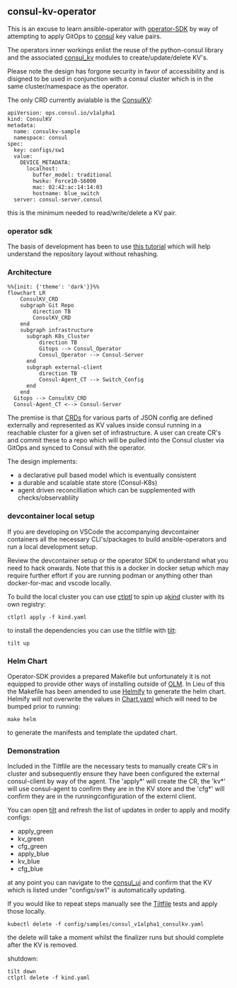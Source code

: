 ## consul-kv-operator

This is an excuse to learn ansible-operator with [operator-SDK](https://github.com/operator-framework/operator-sdk) by way of attempting to apply GitOps to [consul](https://consul.io) key value pairs. 

The operators inner workings enlist the reuse of the python-consul library and the associated [consul_kv](https://docs.ansible.com/ansible/latest/collections/community/general/consul_kv_module.html) modules to create/update/delete KV's.

Please note the design has forgone security in favor of accessibility and is disigned to be used in conjunction with a consul cluster which is in the same cluster/namespace as the operator.

The only CRD currently avialable is the [ConsulKV](config/samples/consul_v1alpha1_consulkv.yaml):

```
apiVersion: ops.consul.io/v1alpha1
kind: ConsulKV
metadata:
  name: consulkv-sample
  namespace: consul
spec:
  key: configs/sw1
  value: 
    DEVICE_METADATA:
      localhost:
        buffer_model: traditional
        hwsku: Force10-S6000
        mac: 02:42:ac:14:14:03
        hostname: blue_switch
  server: consul-server.consul
```

this is the minimum needed to read/write/delete a KV pair.

### operator sdk

The basis of development has been to use [this tutorial](https://sdk.operatorframework.io/docs/building-operators/ansible/tutorial/) which will help understand the repository layout without rehashing.

### Architecture

```mermaid
%%{init: {'theme': 'dark'}}%%
flowchart LR
    ConsulKV_CRD 
    subgraph Git Repo
        direction TB
        ConsulKV_CRD 
    end
    subgraph infrastructure
      subgraph K8s_Cluster
          direction TB
          Gitops --> Consul_Operator
          Consul_Operator --> Consul-Server
      end
      subgraph external-client
          direction TB
          Consul-Agent_CT --> Switch_Config
      end
    end
  Gitops --> ConsulKV_CRD 
  Consul-Agent_CT <--> Consul-Server
```

The premise is that [CRDs](https://kubernetes.io/docs/tasks/extend-kubernetes/custom-resources/custom-resource-definitions/) for various parts of JSON config are defined externally and represented as KV values inside consul running in a reachable cluster for a given set of infrastructure. A user can create CR's and commit these to a repo which will be pulled into the Consul cluster via GitOps and synced to Consul with the operator.

The design implements:
- a declarative pull based model which is eventually consistent
- a durable and scalable state store (Consul-K8s)
- agent driven reconcilliation which can be supplemented with checks/observabliity

### devcontainer local setup

If you are developing on VSCode the accompanying devcontainer containers all the necessary CLI's/packages to build ansible-operators and run a local development setup.

Review the devcontainer setup or the operator SDK to understand what you need to hack onwards. Note that this is a docker in docker setup which may require further effort if you are running podman or anything other than docker-for-mac and vscode locally.

To build the local cluster you can use [ctlptl](https://github.com/tilt-dev/ctlptl) to spin up  a[kind](https://kind.sigs.k8s.io) cluster with its own registry:
```
ctlptl apply -f kind.yaml
```
to install the dependencies you can use the tiltfile with [tilt](https://tilt.dev):
```
tilt up
```

### Helm Chart

Operator-SDK provides a prepared Makefile but unfortunately it is not equipped to provide other ways of installing outside of [OLM](https://docs.openshift.com/container-platform/4.7/operators/understanding/olm/olm-understanding-olm.html). In Lieu of this the Makefile has been amended to use [Helmify](https://github.com/arttor/helmify) to generate the helm chart. Helmify will not overwrite the values in [Chart.yaml](chart/Chart.yaml) which will need to be bumped prior to  running:
```
make helm
```
to generate the manifests and template the updated chart.

### Demonstration

Included in the Tiltfile are the necessary tests to manually create CR's in cluster and subsequently ensure they have been configured the external consul-client by way of the agent. The 'apply*' will create the CR, the 'kv*' will use consul-agent to confirm they are in the KV store and the 'cfg*' will confirm they are in the runningconfiguration of the externl client.

You can open [tilt](http://localhost:10350/) and refresh the list of updates in order to apply and modify configs:
- apply_green
- kv_green
- cfg_green
- apply_blue
- kv_blue
- cfg_blue

at any point you can navigate to the [consul_ui](http://localhost:8500) and confirm that the KV which is listed under "configs/sw1" is automatically updating.

If you would like to repeat steps manually see the [Tiltfile](Tiltfile) tests and apply those locally.

```
kubectl delete -f config/samples/consul_v1alpha1_consulkv.yaml
```
the delete will take a moment whilst the finalizer runs but should complete after the KV is removed.

shutdown:
```
tilt down
ctlptl delete -f kind.yaml
```
